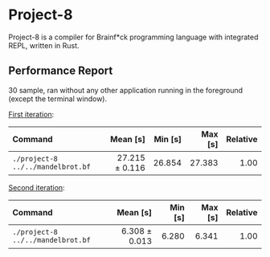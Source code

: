 # Project-8

Project-8 is a compiler for Brainf*ck programming language with integrated REPL, written in Rust.

## Performance Report

30 sample, ran without any other application running in the foreground (except the terminal window).

[First iteration](https://github.com/PeterAjaaa/Project-8/tree/2a0bcf4f945527dbdff7fdb6d22afb57edc44c3d):

| Command | Mean [s] | Min [s] | Max [s] | Relative |
|:---|---:|---:|---:|---:|
| `./project-8 ../../mandelbrot.bf` | 27.215 ± 0.116 | 26.854 | 27.383 | 1.00 |

[Second iteration](https://github.com/PeterAjaaa/Project-8/tree/f6af189707022067e23ef91e372c5da3e68272b6):

| Command | Mean [s] | Min [s] | Max [s] | Relative |
|:---|---:|---:|---:|---:|
| `./project-8 ../../mandelbrot.bf` | 6.308 ± 0.013 | 6.280 | 6.341 | 1.00 |
